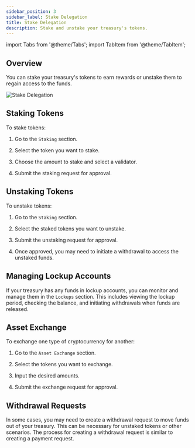 ```yaml
---
sidebar_position: 3
sidebar_label: Stake Delegation
title: Stake Delegation
description: Stake and unstake your treasury's tokens.
---
```

import Tabs from '@theme/Tabs';
import TabItem from '@theme/TabItem';

## Overview

You can stake your treasury's tokens to earn rewards or unstake them to regain access to the funds.

![Stake Delegation](/img/screens/stake.png)

## Staking Tokens

To stake tokens:
    
1.  Go to the `Staking` section.
    
2.  Select the token you want to stake.
    
3.  Choose the amount to stake and select a validator.
    
4.  Submit the staking request for approval.
    

## Unstaking Tokens

To unstake tokens:

1.  Go to the `Staking` section.
    
2.  Select the staked tokens you want to unstake.
    
3.  Submit the unstaking request for approval.
    
4.  Once approved, you may need to initiate a withdrawal to access the unstaked funds.
    

## Managing Lockup Accounts

If your treasury has any funds in lockup accounts, you can monitor and manage them in the `Lockups` section. This includes viewing the lockup period, checking the balance, and initiating withdrawals when funds are released.

## Asset Exchange

To exchange one type of cryptocurrency for another:

1.  Go to the `Asset Exchange` section.
    
2.  Select the tokens you want to exchange.
    
3.  Input the desired amounts.
    
4.  Submit the exchange request for approval.
    

## Withdrawal Requests

In some cases, you may need to create a withdrawal request to move funds out of your treasury. This can be necessary for unstaked tokens or other scenarios. The process for creating a withdrawal request is similar to creating a payment request.


